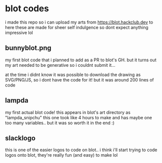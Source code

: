 # blot codes
i made this repo so i can upload my arts from https://blot.hackclub.dev to here
these are made for sheer self indulgence so dont expect anything impressive lol

## bunnyblot.png
my first blot code that i planned to add as a PR to blot's GH. but it turns out my art needed to be generative so i couldnt submit it...

at the time i didnt know it was possible to download the drawing as SVG/PNG/JS, so i dont have the code for it! but it was around 200 lines of code

## lampda
my first actual blot code! this appears in blot's art directory as "lampda_snipchu"
this one took like 4 hours to make and has maybe one too many variables.. but it was so worth it in the end :)

## slacklogo
this is one of the easier logos to code on blot..
i think i'll start trying to code logos onto blot, they're really fun (and easy) to make lol
